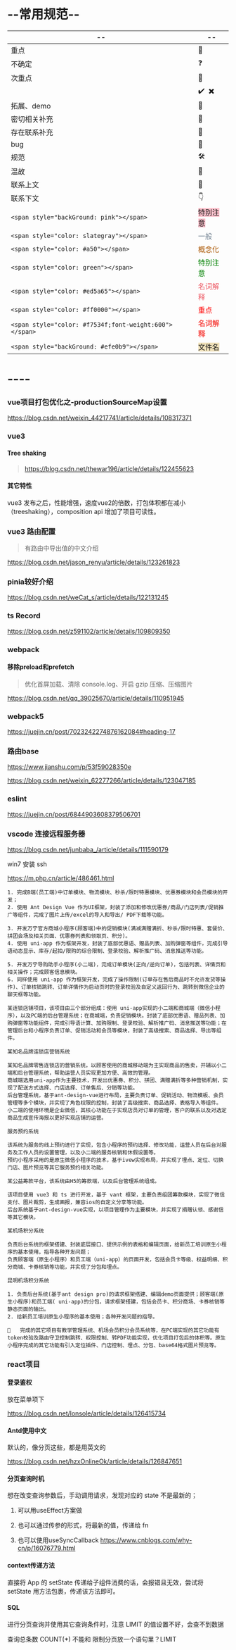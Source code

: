 # --常用规范--

| --                                                     | --                                                           |
| ------------------------------------------------------ | ------------------------------------------------------------ |
| 重点                                                   | :star2:                                                      |
| 不确定                                                 | :question:                                                   |
| 次重点                                                 | :flipper:                                                    |
|                                                        | :heavy_check_mark: ​  :heavy_multiplication_x:                |
| 拓展、demo                                             | :whale:                                                      |
| 密切相关补充                                           | :ghost:                                                      |
| 存在联系补充                                           | :turtle:                                                     |
| bug                                                    | :octopus:                                                    |
| 规范                                                   | :hammer_and_wrench:                                          |
| 温故                                                   | :european_castle:                                            |
| 联系上文                                               | :trident:                                                    |
| 联系下文                                               | :point_down:                                                 |
| `<span style="backGround: pink"></span>`               | <span style="backGround: pink">特别注意</span>               |
| `<span style="color: slategray"></span>`               | <span style="color: slategray">一般</span>                   |
| `<span style="color: #a50"></span>`                    | <span style="color: #a50">概念化</span>                      |
| `<span style="color: green"></span>`                   | <span style="color: green">特别注意</span>                   |
| `<span style="color: #ed5a65"></span>`                 | <span style="color: #ed5a65">名词解释</span>                 |
| `<span style="color: #ff0000"></span>`                 | <span style="color: #ff0000">重点</span>                     |
| `<span style="color: #f7534f;font-weight:600"></span>` | <span style="color: #f7534f;font-weight:600">名词解释</span> |
| `<span style="backGround: #efe0b9"></span>`            | <span style="backGround: #efe0b9">文件名</span>              |

# ----

### vue项目打包优化之-productionSourceMap设置

https://blog.csdn.net/weixin_44217741/article/details/108317371



### vue3

#### Tree shaking

> https://blog.csdn.net/thewar196/article/details/122455623



#### 其它特性

vue3 发布之后，性能增强，速度vue2的倍数，打包体积都在减小（treeshaking），composition api 增加了项目可读性。



### vue3 路由配置

> 有路由中导出值的中文介绍

https://blog.csdn.net/jason_renyu/article/details/123261823



### pinia较好介绍 

https://blog.csdn.net/weCat_s/article/details/122131245



### ts Record

https://blog.csdn.net/z591102/article/details/109809350



### webpack

#### 移除preload和prefetch

> 优化首屏加载、清除 console.log、开启 gzip 压缩、压缩图片

https://blog.csdn.net/qq_39025670/article/details/110951945



### webpack5

https://juejin.cn/post/7023242274876162084#heading-17



### 路由base

https://www.jianshu.com/p/53f59028350e

https://blog.csdn.net/weixin_62277266/article/details/123047185



### eslint

https://juejin.cn/post/6844903608379506701



### vscode 连接远程服务器

https://blog.csdn.net/junbaba_/article/details/111590179



win7 安装 ssh

https://m.php.cn/article/486461.html



```
1. 完成B端(员工端)中订单模块、物流模块、秒杀/限时特惠模块、优惠券模块和会员模块的开发；
2. 使用 Ant Design Vue 作为UI框架，封装了添加和修改优惠券/商品/门店列表/促销推广等组件，完成了图片上传/excel的导入和导出/ PDF下载等功能。

3. 开发万宁官方商城小程序(顾客端)中的促销模块(满减满赠满折、秒杀/限时特惠、套餐价、拼团会场及相关页面、优惠券列表和领取页、积分)。
4. 使用 uni-app 作为框架开发，封装了底部优惠语、赠品列表、加购弹窗等组件，完成引导语动态显示、库存/起拍/限购的综合限制、登录校验、解析推广码、消息推送等功能。

5. 开发万宁导购助手小程序(小二端)，完成订单模块(正向/逆向订单)，包括列表、详情页和相关操作；完成顾客信息模块。
6. 同样使用 uni-app 作为框架开发，完成了操作限制(订单存在售后商品时不允许发货等操作)、订单核销跳转、订单详情作为启动页时的登录校验及自定义返回行为、跳转到微信企业的聊天框等功能。
```



```
某连锁店铺项目，该项目由三个部分组成：使用 uni-app实现的小二端和商城端（微信小程序），以及PC端的后台管理系统；在商城端，负责促销模块。封装了底部优惠语、赠品列表、加购弹窗等功能组件，完成引导语计算、加购限制、登录校验、解析推广码、消息推送等功能；在管理后台和小程序负责订单、促销活动和会员等模块，封装了高级搜索、商品选择、导出等组件。
```



```
某知名品牌连锁店营销系统

某知名品牌零售连锁店的营销系统，以顾客使用的商城移动端为主实现商品的售卖，并辅以小二端和后台管理系统，帮助运营人员实现更加方便、高效的管理。
商城端选用uni-app作为主要技术，开发出优惠券、积分、拼团、满赠满折等多种营销机制，实现了配送方式选择、门店选择、订单售后、分销等功能。
后台管理系统，基于ant-design-vue进行布局，主要负责订单、促销活动、物流模板、会员管理等多个模块，并实现了角色权限的控制，封装了高级搜索、商品选择、表格导入等组件。
小二端的使用环境是企业微信，其核心功能在于实现店员对订单的管理，客户的联系以及对选定商品生成宣传海报以更好实现店铺的运营。
```



```
服务预约系统

该系统为服务的线上预约进行了实现，包含小程序的预约选择、修改功能，运营人员在后台对服务及工作人员的设置管理，以及小二端的服务核销和休假设置等。
预约小程序采用的是原生微信小程序的技术，基于ivew实现布局，并实现了埋点、定位、切换门店、图片预览等其它服务预约相关功能。
```



```
某公益筹款平台，该系统由H5的筹款端，以及后台管理系统组成。

该项目使用 vue3 和 ts 进行开发，基于 vant 框架，主要负责组团筹款模块，实现了微信支付、图片裁剪，生成画报，兼容ios的自定义分享等功能。
后台系统基于ant-design-vue实现，以项目管理作为主要模块，并实现了捐赠认领、感谢信等其它模块。
```





```
某机场积分系统

负责后台系统的框架搭建、封装底层接口、提供示例的表格和编辑页面，给新员工培训原生小程序的基本使用，指导各种开发问题；
负责顾客端（原生小程序）和员工端（uni-app）的页面开发，包括会员卡等级、权益明细、积分商城、卡券核销等功能，并实现了分包和埋点。
```





```
昆明机场积分系统

1. 负责后台系统(基于ant design pro)的请求框架搭建、编辑demo页面提供；顾客端(原生小程序)和员工端( uni-app)的分包，请求框架搭建，包括会员卡、积分商场、卡券核销等静态页面的输出。
2. 给新员工培训原生小程序的基本使用；各种开发问题的指导。
```







```
	完成的其它项目有教学管理系统、机场会员积分会员系统等，在PC端实现的其它功能有token校验及路由守卫控制跳转、权限控制、转PDF功能实现，优化项目打包后的体积等。原生小程序完成的其它功能有引入定位插件、门店控制、埋点、分包、base64格式图片预览等。
```





### react项目

#### 登录鉴权

放在菜单项下

 https://blog.csdn.net/lonsole/article/details/126415734



#### Antd使用中文

默认的，像分页这些，都是用英文的

https://blog.csdn.net/hzxOnlineOk/article/details/126847651



#### 分页查询时机

想在改变查询参数后，手动调用请求，发现对应的 state 不是最新的；

1. 可以用useEffect方案做

2. 也可以通过传参的形式，将最新的值，传递给 fn
3. 也可以使用useSyncCallback https://www.cnblogs.com/why-cn/p/16076779.html



#### context传递方法

直接将 App 的 setState 传递给子组件消费的话，会报错且无效，尝试将 setState 用方法包裹，传递该方法即可。



#### SQL

进行分页查询并使用其它查询条件时，注意 LIMIT 的值设置不好，会查不到数据



查询总条数 COUNT(*) 不能和 限制分页放一个语句里？LIMIT



